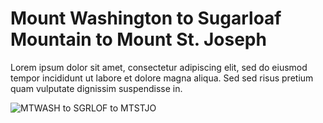 # Mount Washington to Sugarloaf Mountain to Mount St. Joseph

Lorem ipsum dolor sit amet, consectetur adipiscing elit, sed do eiusmod  tempor incididunt ut labore et dolore magna aliqua. Sed sed risus  pretium quam vulputate dignissim suspendisse in.

![MTWASH to SGRLOF to MTSTJO](../_static/range-circles/MTWASH-SGRLOF-MTSTJO-xX.png)